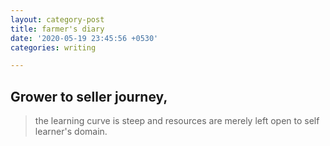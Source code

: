 ```yaml
---
layout: category-post
title: farmer's diary
date: '2020-05-19 23:45:56 +0530'
categories: writing

---
```

## Grower to seller journey,
> the learning curve is steep and resources are merely left open to self learner's domain.